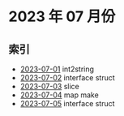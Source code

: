 # 2023 年 07 月份

## 索引

- [2023-07-01](./01/README.md) int2string
- [2023-07-02](./02/README.md) interface struct
- [2023-07-03](./03/README.md) slice
- [2023-07-04](./04/README.md) map make
- [2023-07-05](./05/README.md) interface struct
